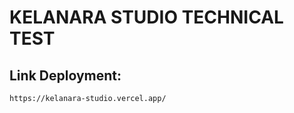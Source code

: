 # KELANARA STUDIO TECHNICAL TEST
## Link Deployment:
```bash
https://kelanara-studio.vercel.app/
```
